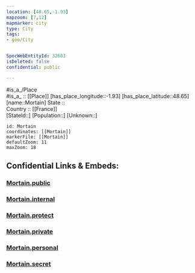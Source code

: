 ```yaml
---
location: [48.65,-1.93] 
mapzoom: [7,12] 
mapmarker: city 
type: City
tags:
- geo/City


SpocWebEntityId: 32603
isDeleted: false
confidential: public

---
```

#is_a_/Place  
#is_a_ :: [[Place]] 
[has_place_longitude::-1.93] 
[has_place_latitude::48.65] 
[name::Mortain] 
State ::  
Country :: [[France]]  
[StateId::] 
[Population::] 
[Unknown::] 


```leaflet
id: Mortain
coordinates: [[Mortain]] 
markerFile: [[Mortain]] 
defaultZoom: 11 
maxZoom: 18
```


## Confidential Links & Embeds: 

### [Mortain.public](/_public/\Earth\Continent\Europe\Europe~West\France\regions~France\Bretagne\departments~Bretagne\Ille-et-Vilaine\communes~Ille-et-Vilaine\Saint-Malo\cities~Saint-MaloMortain.public.md) 

### [Mortain.internal](/_internal/\Earth\Continent\Europe\Europe~West\France\regions~France\Bretagne\departments~Bretagne\Ille-et-Vilaine\communes~Ille-et-Vilaine\Saint-Malo\cities~Saint-MaloMortain.internal.md) 

### [Mortain.protect](/_protect/\Earth\Continent\Europe\Europe~West\France\regions~France\Bretagne\departments~Bretagne\Ille-et-Vilaine\communes~Ille-et-Vilaine\Saint-Malo\cities~Saint-MaloMortain.protect.md) 

### [Mortain.private](/_private/\Earth\Continent\Europe\Europe~West\France\regions~France\Bretagne\departments~Bretagne\Ille-et-Vilaine\communes~Ille-et-Vilaine\Saint-Malo\cities~Saint-MaloMortain.private.md) 

### [Mortain.personal](/_personal/\Earth\Continent\Europe\Europe~West\France\regions~France\Bretagne\departments~Bretagne\Ille-et-Vilaine\communes~Ille-et-Vilaine\Saint-Malo\cities~Saint-MaloMortain.personal.md) 

### [Mortain.secret](/_secret/\Earth\Continent\Europe\Europe~West\France\regions~France\Bretagne\departments~Bretagne\Ille-et-Vilaine\communes~Ille-et-Vilaine\Saint-Malo\cities~Saint-MaloMortain.secret.md)

